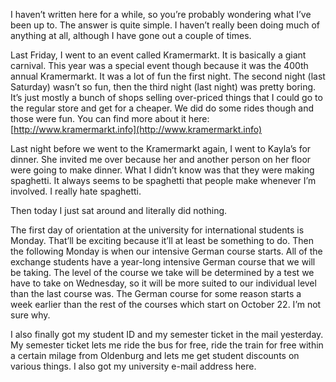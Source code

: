 I haven’t written here for a while, so you’re probably wondering what I’ve been up to. The answer is quite simple. I haven’t really been doing much of anything at all, although I have gone out a couple of times.

Last Friday, I went to an event called Kramermarkt. It is basically a giant carnival. This year was a special event though because it was the 400th annual Kramermarkt. It was a lot of fun the first night. The second night (last Saturday) wasn’t so fun, then the third night (last night) was pretty boring. It’s just mostly a bunch of shops selling over-priced things that I could go to the regular store and get for a cheaper. We did do some rides though and those were fun. You can find more about it here: [http://www.kramermarkt.info](http://www.kramermarkt.info)

Last night before we went to the Kramermarkt again, I went to Kayla’s for dinner. She invited me over because her and another person on her floor were going to make dinner. What I didn’t know was that they were making spaghetti. It always seems to be spaghetti that people make whenever I’m involved. I really hate spaghetti.

Then today I just sat around and literally did nothing.

The first day of orientation at the university for international students is Monday. That’ll be exciting because it’ll at least be something to do. Then the following Monday is when our intensive German course starts. All of the exchange students have a year-long intensive German course that we will be taking. The level of the course we take will be determined by a test we have to take on Wednesday, so it will be more suited to our individual level than the last course was. The German course for some reason starts a week earlier than the rest of the courses which start on October 22. I’m not sure why.

I also finally got my student ID and my semester ticket in the mail yesterday. My semester ticket lets me ride the bus for free, ride the train for free within a certain milage from Oldenburg and lets me get student discounts on various things. I also got my university e-mail address here.